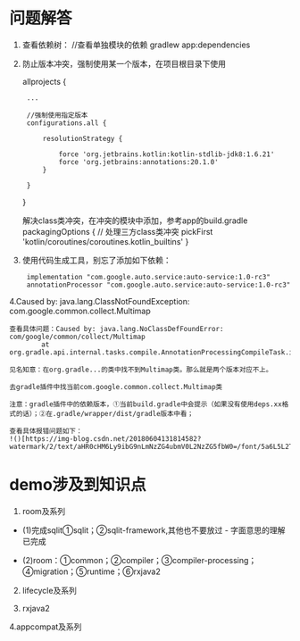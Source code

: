 
#  问题解答

1. 查看依赖树：
//查看单独模块的依赖
gradlew app:dependencies

2. 防止版本冲突，强制使用某一个版本，在项目根目录下使用


    allprojects {

        ...

        //强制使用指定版本
        configurations.all {

            resolutionStrategy {

                force 'org.jetbrains.kotlin:kotlin-stdlib-jdk8:1.6.21'
                force 'org.jetbrains:annotations:20.1.0'
            }

        }
    }

    解决class类冲突，在冲突的模块中添加，参考app的build.gradle
    packagingOptions {
            // 处理三方class类冲突
            pickFirst 'kotlin/coroutines/coroutines.kotlin_builtins'
    }

3. 使用代码生成工具，别忘了添加如下依赖：

        implementation "com.google.auto.service:auto-service:1.0-rc3"
        annotationProcessor "com.google.auto.service:auto-service:1.0-rc3"

4.Caused by: java.lang.ClassNotFoundException: com.google.common.collect.Multimap

    查看具体问题：Caused by: java.lang.NoClassDefFoundError: com/google/common/collect/Multimap
           	at org.gradle.api.internal.tasks.compile.AnnotationProcessingCompileTask.instantiateProcessor

    见名知意：在org.gradle...的类中找不到Multimap类。那么就是两个版本对应不上。

    去gradle插件中找当前com.google.common.collect.Multimap类

    注意：gradle插件中的依赖版本，①当前build.gradle中会提示（如果没有使用deps.xx格式的话）；②在.gradle/wrapper/dist/gradle版本中看；

    查看具体报错问题如下：
    !()[https://img-blog.csdn.net/20180604131814582?watermark/2/text/aHR0cHM6Ly9ibG9nLmNzZG4ubmV0L2NzZG5fbW0=/font/5a6L5L2T/fontsize/400/fill/I0JBQkFCMA==/dissolve/70]

# demo涉及到知识点

1. room及系列

 - (1)完成sqlit①sqlit；②sqlit-framework,其他也不要放过 - 字面意思的理解已完成

 - (2)room：①common；②compiler；③compiler-processing；④migration；⑤runtime；⑥rxjava2

2. lifecycle及系列

3. rxjava2

4.appcompat及系列